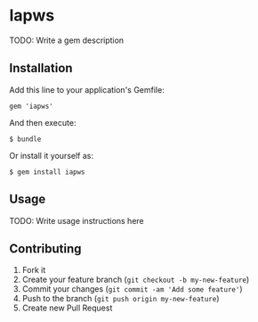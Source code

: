 # Iapws

TODO: Write a gem description

## Installation

Add this line to your application's Gemfile:

    gem 'iapws'

And then execute:

    $ bundle

Or install it yourself as:

    $ gem install iapws

## Usage

TODO: Write usage instructions here

## Contributing

1. Fork it
2. Create your feature branch (`git checkout -b my-new-feature`)
3. Commit your changes (`git commit -am 'Add some feature'`)
4. Push to the branch (`git push origin my-new-feature`)
5. Create new Pull Request
